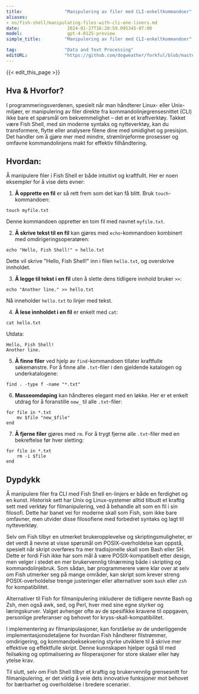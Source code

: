 ```yaml
---
title:                "Manipulering av filer med CLI-enkeltkommandoer"
aliases:
- no/fish-shell/manipulating-files-with-cli-one-liners.md
date:                  2024-01-27T16:20:59.095345-07:00
model:                 gpt-4-0125-preview
simple_title:         "Manipulering av filer med CLI-enkeltkommandoer"

tag:                  "Data and Text Processing"
editURL:              "https://github.com/dogweather/forkful/blob/master/content/no/fish-shell/manipulating-files-with-cli-one-liners.md"
---
```


{{< edit_this_page >}}

## Hva & Hvorfor?

I programmeringsverdenen, spesielt når man håndterer Linux- eller Unix-miljøer, er manipulering av filer direkte fra kommandolinjegrensesnittet (CLI) ikke bare et spørsmål om bekvemmelighet – det er et kraftverktøy. Takket være Fish Shell, med sin moderne syntaks og nytteverktøy, kan du transformere, flytte eller analysere filene dine med smidighet og presisjon. Det handler om å gjøre mer med mindre, strømlinjeforme prosesser og omfavne kommandolinjens makt for effektiv filhåndtering.

## Hvordan:

Å manipulere filer i Fish Shell er både intuitivt og kraftfullt. Her er noen eksempler for å vise dets evner:

1. **Å opprette en fil** er så rett frem som det kan få blitt. Bruk `touch`-kommandoen:

```Fish Shell
touch myfile.txt
```

Denne kommandoen oppretter en tom fil med navnet `myfile.txt`.

2. **Å skrive tekst til en fil** kan gjøres med `echo`-kommandoen kombinert med omdirigeringsoperatøren:

```Fish Shell
echo "Hello, Fish Shell!" > hello.txt
```

Dette vil skrive "Hello, Fish Shell!" inn i filen `hello.txt`, og overskrive innholdet.

3. **Å legge til tekst i en fil** uten å slette dens tidligere innhold bruker `>>`:

```Fish Shell
echo "Another line." >> hello.txt
```

Nå inneholder `hello.txt` to linjer med tekst.

4. **Å lese innholdet i en fil** er enkelt med `cat`:

```Fish Shell
cat hello.txt
```

Utdata:
```
Hello, Fish Shell!
Another line.
```

5. **Å finne filer** ved hjelp av `find`-kommandoen tillater kraftfulle søkemønstre. For å finne alle `.txt`-filer i den gjeldende katalogen og underkatalogene:

```Fish Shell
find . -type f -name "*.txt"
```

6. **Masseomdøping** kan håndteres elegant med en løkke. Her er et enkelt utdrag for å foranstille `new_` til alle `.txt`-filer:

```Fish Shell
for file in *.txt
    mv $file "new_$file"
end
```

7. **Å fjerne filer** gjøres med `rm`. For å trygt fjerne alle `.txt`-filer med en bekreftelse før hver sletting:

```Fish Shell
for file in *.txt
    rm -i $file
end
```

## Dypdykk

Å manipulere filer fra CLI med Fish Shell en-linjers er både en ferdighet og en kunst. Historisk sett har Unix og Linux-systemer alltid tilbudt et kraftig sett med verktøy for filmanipulering, ved å behandle alt som en fil i sin filosofi. Dette har banet vei for moderne skall som Fish, som ikke bare omfavner, men utvider disse filosofiene med forbedret syntaks og lagt til nytteverktøy.

Selv om Fish tilbyr en utmerket brukeropplevelse og skriptingsmuligheter, er det verdt å nevne at visse spørsmål om POSIX-overholdelse kan oppstå, spesielt når skript overføres fra mer tradisjonelle skall som Bash eller SH. Dette er fordi Fish ikke har som mål å være POSIX-kompatibelt etter design, men velger i stedet en mer brukervennlig tilnærming både i skripting og kommandolinjebruk. Som sådan, bør programmerere være klar over at selv om Fish utmerker seg på mange områder, kan skript som krever streng POSIX-overholdelse trenge justeringer eller alternativer som `bash` eller `zsh` for kompatibilitet.

Alternativer til Fish for filmanipulering inkluderer de tidligere nevnte Bash og Zsh, men også awk, sed, og Perl, hver med sine egne styrker og læringskurver. Valget avhenger ofte av de spesifikke kravene til oppgaven, personlige preferanser og behovet for kryss-skall-kompatibilitet.

I implementering av filmanipulasjoner, kan forståelse av de underliggende implementasjonsdetaljene for hvordan Fish håndterer filstrømmer, omdirigering, og kommandoeksekvering styrke utviklere til å skrive mer effektive og effektfulle skript. Denne kunnskapen hjelper også til med feilsøking og optimalisering av filoperasjoner for store skalaer eller høy ytelse krav.

Til slutt, selv om Fish Shell tilbyr et kraftig og brukervennlig grensesnitt for filmanipulering, er det viktig å veie dets innovative funksjoner mot behovet for bærbarhet og overholdelse i bredere scenarier.

